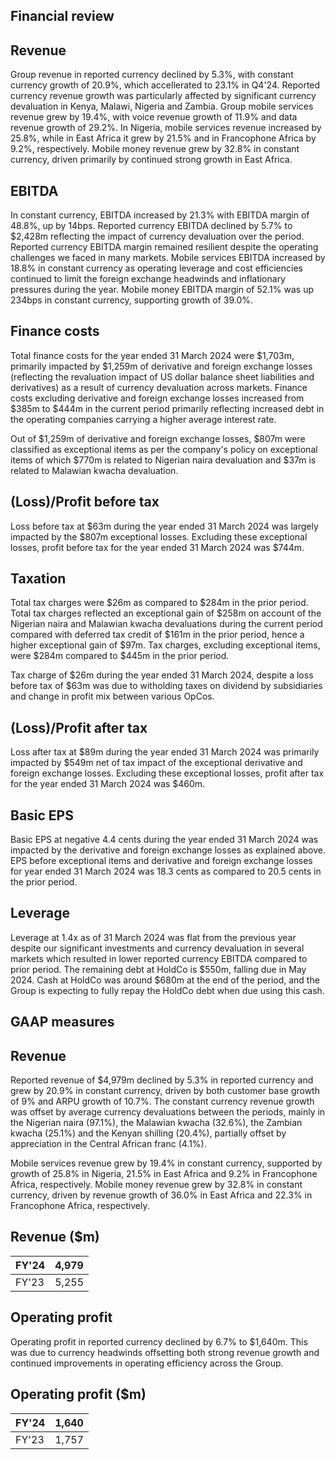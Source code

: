 ## Financial review

## Revenue

Group revenue in reported currency declined by 5.3%, with constant currency growth of 20.9%, which accellerated to 23.1% in Q4'24. Reported currency revenue growth was particularly affected by significant currency devaluation in Kenya, Malawi, Nigeria and Zambia. Group mobile services revenue grew by 19.4%, with voice revenue growth of 11.9% and data revenue growth of 29.2%. In Nigeria, mobile services revenue increased by 25.8%, while in East Africa it grew by 21.5% and in Francophone Africa by 9.2%, respectively. Mobile money revenue grew by 32.8% in constant currency, driven primarily by continued strong growth in East Africa.

## EBITDA

In constant currency, EBITDA increased by 21.3% with EBITDA margin of 48.8%, up by 14bps. Reported currency EBITDA declined by 5.7% to $2,428m reflecting the impact of currency devaluation over the period. Reported currency EBITDA margin remained resilient despite the operating challenges we faced in many markets. Mobile services EBITDA increased by 18.8% in constant currency as operating leverage and cost efficiencies continued to limit the foreign exchange headwinds and inflationary pressures during the year. Mobile money EBITDA margin of 52.1% was up 234bps in constant currency, supporting growth of 39.0%.

## Finance costs

Total finance costs for the year ended 31 March 2024 were $1,703m, primarily impacted by $1,259m of derivative and foreign exchange losses (reflecting the revaluation impact of US dollar balance sheet liabilities and derivatives) as a result of currency devaluation across markets. Finance costs excluding derivative and foreign exchange losses increased from $385m to $444m in the current period primarily reflecting increased debt in the operating companies carrying a higher average interest rate.

Out of $1,259m of derivative and foreign exchange losses, $807m were classified as exceptional items as per the company's policy on exceptional items of which $770m is related to Nigerian naira devaluation and $37m is related to Malawian kwacha devaluation.

## (Loss)/Profit before tax

Loss before tax at $63m during the year ended 31 March 2024 was largely impacted by the $807m exceptional losses. Excluding these exceptional losses, profit before tax for the year ended 31 March 2024 was $744m.

## Taxation

Total tax charges were $26m as compared to $284m in the prior period. Total tax charges reflected an exceptional gain of $258m on account of the Nigerian naira and Malawian kwacha devaluations during the current period compared with deferred tax credit of $161m in the prior period, hence a higher exceptional gain of $97m. Tax charges, excluding exceptional items, were $284m compared to $445m in the prior period.

Tax charge of $26m during the year ended 31 March 2024, despite a loss before tax of $63m was due to witholding taxes on dividend by subsidiaries and change in profit mix between various OpCos.

## (Loss)/Profit after tax

Loss after tax at $89m during the year ended 31 March 2024 was primarily impacted by $549m net of tax impact of the exceptional derivative and foreign exchange losses. Excluding these exceptional losses, profit after tax for the year ended 31 March 2024 was $460m.

## Basic EPS

Basic EPS at negative 4.4 cents during the year ended 31 March 2024 was impacted by the derivative and foreign exchange losses as explained above. EPS before exceptional items and derivative and foreign exchange losses for year ended 31 March 2024 was 18.3 cents as compared to 20.5 cents in the prior period.

## Leverage

Leverage at 1.4x as of 31 March 2024 was flat from the previous year despite our significant investments and currency devaluation in several markets which resulted in lower reported currency EBITDA compared to prior period. The remaining debt at HoldCo is $550m, falling due in May 2024. Cash at HoldCo was around $680m at the end of the period, and the Group is expecting to fully repay the HoldCo debt when due using this cash.

## GAAP measures

## Revenue

Reported revenue of $4,979m declined by 5.3% in reported currency and grew by 20.9% in constant currency, driven by both customer base growth of 9% and ARPU growth of 10.7%. The constant currency revenue growth was offset by average currency devaluations between the periods, mainly in the Nigerian naira (97.1%), the Malawian kwacha (32.6%), the Zambian kwacha (25.1%) and the Kenyan shilling (20.4%), partially offset by appreciation in the Central African franc (4.1%).

Mobile services revenue grew by 19.4% in constant currency, supported by growth of 25.8% in Nigeria, 21.5% in East Africa and 9.2% in Francophone Africa, respectively. Mobile money revenue grew by 32.8% in constant currency, driven by revenue growth of 36.0% in East Africa and 22.3% in Francophone Africa, respectively.

## Revenue ($m)

| FY'24   | 4,979   |
|---------|---------|
| FY'23   | 5,255   |

## Operating profit

Operating profit in reported currency declined by 6.7% to $1,640m. This was due to currency headwinds offsetting both strong revenue growth and continued improvements in operating efficiency across the Group.

## Operating profit ($m)

| FY'24   | 1,640   |
|---------|---------|
| FY'23   | 1,757   |